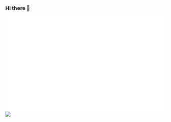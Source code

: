 ### Hi there 👋

![](https://github.com/farisashai/github-stats/blob/master/generated/overview.svg)
![](https://github.com/username/github-stats/blob/master/generated/languages.svg)
<!--
**farisashai/farisashai** is a ✨ _special_ ✨ repository because its `README.md` (this file) appears on your GitHub profile.

Here are some ideas to get you started:

- 🔭 I’m currently working on ...
- 🌱 I’m currently learning ...
- 👯 I’m looking to collaborate on ...
- 🤔 I’m looking for help with ...
- 💬 Ask me about ...
- 📫 How to reach me: ...
- 😄 Pronouns: ...
- ⚡ Fun fact: ...
-->
